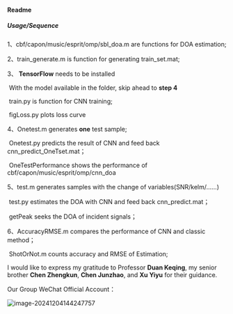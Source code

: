 #### Readme  
##### Usage/Sequence

1、cbf/capon/music/esprit/omp/sbl_doa.m are functions for DOA estimation;

2、train_generate.m is function for generating train_set.mat;  

3、 **TensorFlow** needs to be installed

​	   With the model available in the folder, skip ahead to **step 4**

​	   train.py is function for CNN training;       

​	   figLoss.py plots loss curve

4、Onetest.m generates **one** test sample; 

​	  Onetest.py predicts the result of CNN and feed back cnn_predict_OneTset.mat；

​	  OneTestPerformance shows the performance of cbf/capon/music/esprit/omp/cnn_doa

5、test.m generates samples with the change of variables(SNR/kelm/……)

​	  test.py estimates the DOA with CNN and feed back cnn_predict.mat；

​	  getPeak seeks the DOA of incident signals；

6、AccuracyRMSE.m compares the performance of CNN and classic method；

​	  ShotOrNot.m counts accuracy and RMSE of Estimation;


I would like to express my gratitude to Professor **Duan Keqing**, my senior brother **Chen Zhengkun**, **Chen Junzhao**, and **Xu Yiyu** for their guidance.

Our Group WeChat Official Account：

![image-20241204144247757](https://gitee.com/wearlongjohnsevenat30degrees/fortypora/raw/master/img/image-20241204144247757.png)
